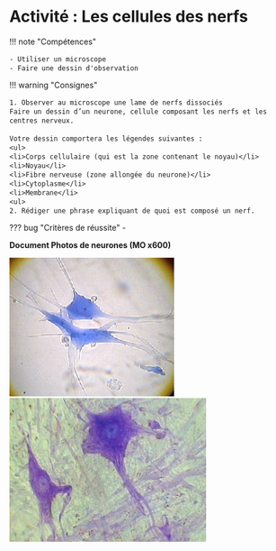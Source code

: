 # Activité : Les cellules des nerfs

!!! note "Compétences"

    - Utiliser un microscope
    - Faire une dessin d'observation 

!!! warning "Consignes"

    1. Observer au microscope une lame de nerfs dissociés
    Faire un dessin d’un neurone, cellule composant les nerfs et les centres nerveux.

    Votre dessin comportera les légendes suivantes :
    <ul>
    <li>Corps cellulaire (qui est la zone contenant le noyau)</li>
    <li>Noyau</li>
    <li>Fibre nerveuse (zone allongée du neurone)</li>
    <li>Cytoplasme</li>
    <li>Membrane</li>
    <ul>
    2. Rédiger une phrase expliquant de quoi est composé un nerf.
    
??? bug "Critères de réussite"
    - 

**Document Photos de neurones (MO x600)**

![](Pictures/photoNeurone1.png)
![](Pictures/photoNeurone2.png)

